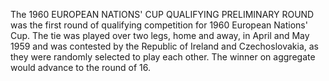 The 1960 EUROPEAN NATIONS' CUP QUALIFYING PRELIMINARY ROUND was the first round of qualifying competition for 1960 European Nations' Cup. The tie was played over two legs, home and away, in April and May 1959 and was contested by the Republic of Ireland and Czechoslovakia, as they were randomly selected to play each other. The winner on aggregate would advance to the round of 16.
